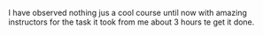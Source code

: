 
I have observed nothing jus a cool course until now with amazing instructors
for the task it took from me about 3 hours te get it done.